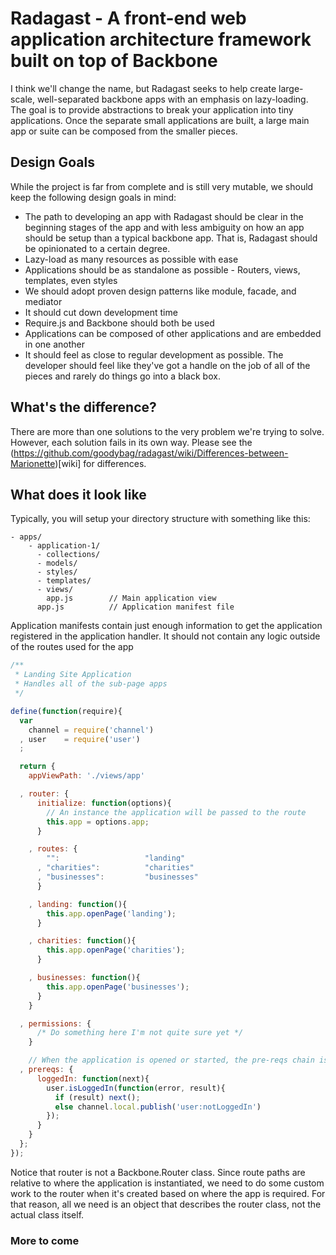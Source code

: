 # Radagast - A front-end web application architecture framework built on top of Backbone

I think we'll change the name, but Radagast seeks to help create large-scale, well-separated backbone apps with an emphasis on lazy-loading. The goal is to provide abstractions to break your application into tiny applications. Once the separate small applications are built, a large main app or suite can be composed from the smaller pieces.

## Design Goals

While the project is far from complete and is still very mutable, we should keep the following design goals in mind:

* The path to developing an app with Radagast should be clear in the beginning stages of the app and with less ambiguity on how an app should be setup than a typical backbone app. That is, Radagast should be opinionated to a certain degree.
* Lazy-load as many resources as possible with ease
* Applications should be as standalone as possible - Routers, views, templates, even styles
* We should adopt proven design patterns like module, facade, and mediator
* It should cut down development time
* Require.js and Backbone should both be used
* Applications can be composed of other applications and are embedded in one another
* It should feel as close to regular development as possible. The developer should feel like they've got a handle on the job of all of the pieces and rarely do things go into a black box.

## What's the difference?

There are more than one solutions to the very problem we're trying to solve. However, each solution fails in its own way. Please see the (https://github.com/goodybag/radagast/wiki/Differences-between-Marionette)[wiki] for differences.

## What does it look like

Typically, you will setup your directory structure with something like this:

```
- apps/
    - application-1/
      - collections/
      - models/
      - styles/
      - templates/
      - views/
        app.js        // Main application view
      app.js          // Application manifest file
```

Application manifests contain just enough information to get the application registered in the application handler. It should not contain any logic outside of the routes used for the app

```javascript
/**
 * Landing Site Application
 * Handles all of the sub-page apps
 */

define(function(require){
  var
    channel = require('channel')
  , user    = require('user')
  ;

  return {
    appViewPath: './views/app'

  , router: {
      initialize: function(options){
        // An instance the application will be passed to the route
        this.app = options.app;
      }

    , routes: {
        "":                   "landing"
      , "charities":          "charities"
      , "businesses":         "businesses"
      }

    , landing: function(){
        this.app.openPage('landing');
      }

    , charities: function(){
        this.app.openPage('charities');
      }

    , businesses: function(){
        this.app.openPage('businesses');
      }
    }

  , permissions: {
      /* Do something here I'm not quite sure yet */
    }

    // When the application is opened or started, the pre-reqs chain is called
  , prereqs: {
      loggedIn: function(next){
        user.isLoggedIn(function(error, result){
          if (result) next();
          else channel.local.publish('user:notLoggedIn')
        });
      }
    }
  };
});
```

Notice that router is not a Backbone.Router class. Since route paths are relative to where the application is instantiated, we need to do some custom work to the router when it's created based on where the app is required. For that reason, all we need is an object that describes the router class, not the actual class itself.

### More to come